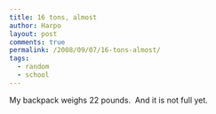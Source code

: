 ```yaml
---
title: 16 tons, almost
author: Harpo
layout: post
comments: true
permalink: /2008/09/07/16-tons-almost/
tags:
  - random
  - school
---
```

My backpack weighs 22 pounds.  And it is not full yet.